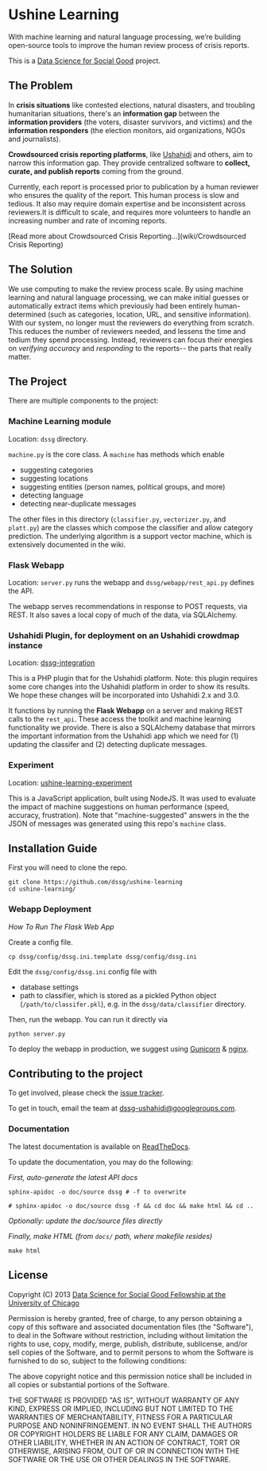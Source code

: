 # Ushine Learning

With machine learning and natural language processing, we’re building open-source tools to improve the human review process of crisis reports.

This is a [Data Science for Social Good](http://www.dssg.io) project.

## The Problem

In **crisis situations** like contested elections, natural disasters, and troubling humanitarian situations, there's an **information gap** between the **information providers** (the voters, disaster survivors, and victims) and the **information responders** (the election monitors, aid organizations, NGOs and journalists).

**Crowdsourced crisis reporting platforms**, like [Ushahidi](ushahidi.com) and others, aim to narrow this information gap. They provide centralized software to **collect, curate, and publish reports** coming from the ground.

<!--
TODO: ![Ushahidi Logo](http://www.no-straight-lines.com/wp-content/uploads/2013/01/logo_ushahidi.png)
-->

Currently, each report is processed prior to publication by a human reviewer who ensures the quality of the report. This human process is slow and tedious. It also may require domain expertise and be inconsistent across reviewers.It is difficult to scale, and requires more volunteers to handle an increasing number and rate of incoming reports.

[Read more about Crowdsourced Crisis Reporting...](wiki/Crowdsourced Crisis Reporting)

## The Solution

We use computing to make the review process scale. By using machine learning and natural language processing, we can make initial guesses or automatically extract items which previously had been entirely human-determined (such as categories, location, URL, and sensitive information). With our system, no longer must the reviewers do everything from scratch. This reduces the number of reviewers needed, and lessens the time and tedium they spend processing. Instead, reviewers can focus their energies on _verifying accuracy_ and _responding_ to the reports-- the parts that really matter.

## The Project
There are multiple components to the project:

### **Machine Learning module**

Location: `dssg` directory.

`machine.py` is the core class. A `machine` has methods which enable

- suggesting categories
- suggesting locations
- suggesting entities (person names, political groups, and more)
- detecting language
- detecting near-duplicate messages

The other files in this directory (`classifier.py`, `vectorizer.py`, and `platt.py`) are the classes which compose the classifier and allow category prediction. The underlying algorithm is a support vector machine, which is extensively documented in the wiki.

### **Flask Webapp**

Location: `server.py` runs the webapp and `dssg/webapp/rest_api.py` defines the API.

The webapp serves recommendations in response to POST requests, via REST. It also saves a local copy of much of the data, via SQLAlchemy.

### **Ushahidi Plugin, for deployment on an Ushahidi crowdmap instance**

Location: [dssg-integration](https://github.com/ekala/Ushahidi_Web/tree/dssg-integration)

This is a PHP plugin that for the Ushahidi platform. Note: this plugin requires some core changes into the Ushahidi platform in order to show its results. We hope these changes will be incorporated into Ushahidi 2.x and 3.0.

It functions by running the **Flask Webapp** on a server and making REST calls to the `rest_api`. These access the toolkit and machine learning functionality we provide. There is also a SQLAlchemy database that mirrors the important information from the Ushahidi app which we need for (1) updating the classifer and (2) detecting duplicate messages.

### **Experiment**

Location: [ushine-learning-experiment](https://github.com/nathanleiby/ushine-learning-experiment)

This is a JavaScript application, built using NodeJS. It was used to evaluate the impact of machine suggestions on human performance (speed, accuracy, frustration). Note that "machine-suggested" answers in the the JSON of messages was generated using this repo's `machine` class.

## Installation Guide

First you will need to clone the repo.

```
git clone https://github.com/dssg/ushine-learning
cd ushine-learning/
```

<!--
### Python Package installation

`pip install ushine-learning`
-->

### Webapp Deployment

*How To Run The Flask Web App*

Create a config file.

```
cp dssg/config/dssg.ini.template dssg/config/dssg.ini
```

Edit the `dssg/config/dssg.ini` config file with
- database settings
- path to classifier, which is stored as a pickled Python object (`/path/to/classifer.pkl`), e.g. in the `dssg/data/classifier` directory.

Then, run the webapp. You can run it directly via

```
python server.py
```

To deploy the webapp in production, we suggest using [Gunicorn](http://gunicorn.org/) & [nginx](http://nginx.org/).


## Contributing to the project
To get involved, please check the [issue tracker](https://github.com/dssg/ushine-learning/issues).

To get in touch, email the team at dssg-ushahidi@googlegroups.com.

### Documentation

The latest documentation is available on [ReadTheDocs](https://ushine-learning.readthedocs.org/en/latest/).

To update the documentation, you may do the following:

_First, auto-generate the latest API docs_

```
sphinx-apidoc -o doc/source dssg # -f to overwrite

# sphinx-apidoc -o doc/source dssg -f && cd doc && make html && cd ..
```

_Optionally: update the doc/source files directly_

_Finally, make HTML (from `docs/` path, where makefile resides)_

```
make html
```

## License

Copyright (C) 2013 [Data Science for Social Good Fellowship at the University of Chicago](http://dssg.io)

Permission is hereby granted, free of charge, to any person obtaining a copy of this software and associated documentation files (the "Software"), to deal in the Software without restriction, including without limitation the rights to use, copy, modify, merge, publish, distribute, sublicense, and/or sell copies of the Software, and to permit persons to whom the Software is furnished to do so, subject to the following conditions:

The above copyright notice and this permission notice shall be included in all copies or substantial portions of the Software.

THE SOFTWARE IS PROVIDED "AS IS", WITHOUT WARRANTY OF ANY KIND, EXPRESS OR IMPLIED, INCLUDING BUT NOT LIMITED TO THE WARRANTIES OF MERCHANTABILITY, FITNESS FOR A PARTICULAR PURPOSE AND NONINFRINGEMENT. IN NO EVENT SHALL THE AUTHORS OR COPYRIGHT HOLDERS BE LIABLE FOR ANY CLAIM, DAMAGES OR OTHER LIABILITY, WHETHER IN AN ACTION OF CONTRACT, TORT OR OTHERWISE, ARISING FROM, OUT OF OR IN CONNECTION WITH THE SOFTWARE OR THE USE OR OTHER DEALINGS IN THE SOFTWARE.
